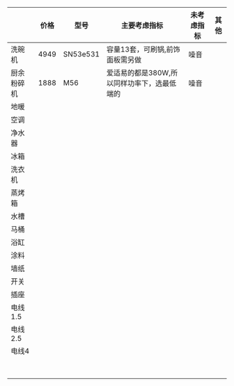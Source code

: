 |         | 价格 |型号 | 主要考虑指标   |未考虑指标| 其他|  
| ------------- |---------------|-------------|-------------|-------------|-------------|   
| 洗碗机 | 4949 | SN53e531 | 容量13套，可刷锅,前饰面板需另做|噪音||  
| 厨余粉碎机 |1888 | M56   | 爱适易的都是380W,所以同样功率下，选最低端的 |噪音||  
| 地暖 |      | |    ||||||||   
| 空调 |      | |    ||||||||
| 净水器 |      | |    ||||||||
| 冰箱 |      | |    ||||||||
| 洗衣机 |      | |    ||||||||
| 蒸烤箱 |      | |    ||||||||
| 水槽 |      | |    ||||||||
| 马桶 |      | |    ||||||||
| 浴缸 |      | |    ||||||||
| 涂料 |      | |    ||||||||
| 墙纸 |      | |    ||||||||
| 开关 |      | |    ||||||||
| 插座 |      | |    ||||||||
| 电线1.5 |      | |    ||||||||
| 电线2.5 |      | |    ||||||||
| 电线4 |      | |    ||||||||
|  |      | |    ||||||||
|  |      | |    ||||||||
|  |      | |    ||||||||
|  |      | |    ||||||||
|  |      | |    ||||||||
|  |      | |    ||||||||
|  |      | |    ||||||||
|  |      | |    ||||||||

